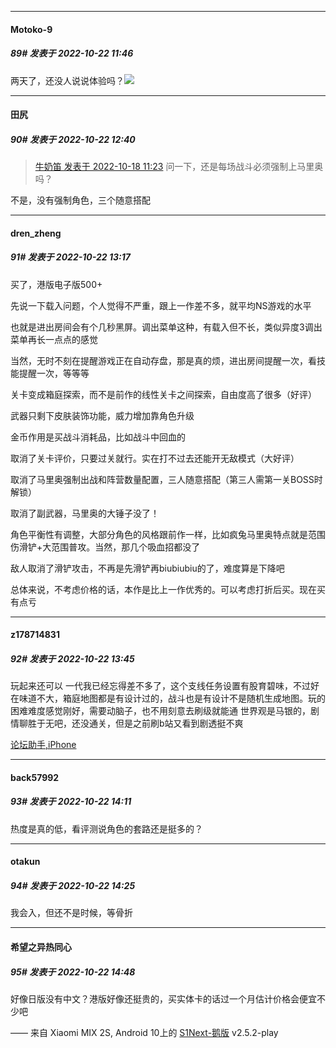 

*****

####  Motoko-9  
##### 89#       发表于 2022-10-22 11:46

两天了，还没人说说体验吗？<img src="https://static.saraba1st.com/image/smiley/face2017/037.png" referrerpolicy="no-referrer">



*****

####  田尻  
##### 90#       发表于 2022-10-22 12:40

<blockquote><a href="httphttps://bbs.saraba1st.com/2b/forum.php?mod=redirect&amp;goto=findpost&amp;pid=57968291&amp;ptid=2009554" target="_blank">牛奶笛 发表于 2022-10-18 11:23</a>
问一下，还是每场战斗必须强制上马里奥吗？</blockquote>
不是，没有强制角色，三个随意搭配



*****

####  dren_zheng  
##### 91#       发表于 2022-10-22 13:17

买了，港版电子版500+

先说一下载入问题，个人觉得不严重，跟上一作差不多，就平均NS游戏的水平

也就是进出房间会有个几秒黑屏。调出菜单这种，有载入但不长，类似异度3调出菜单再长一点点的感觉

当然，无时不刻在提醒游戏正在自动存盘，那是真的烦，进出房间提醒一次，看技能提醒一次，等等等

关卡变成箱庭探索，而不是前作的线性关卡之间探索，自由度高了很多（好评）

武器只剩下皮肤装饰功能，威力增加靠角色升级

金币作用是买战斗消耗品，比如战斗中回血的

取消了关卡评价，只要过关就行。实在打不过去还能开无敌模式（大好评）

取消了马里奥强制出战和阵营数量配置，三人随意搭配（第三人需第一关BOSS时解锁）

取消了副武器，马里奥的大锤子没了！

角色平衡性有调整，大部分角色的风格跟前作一样，比如疯兔马里奥特点就是范围伤滑铲+大范围普攻。当然，那几个吸血招都没了

敌人取消了滑铲攻击，不再是先滑铲再biubiubiu的了，难度算是下降吧

总体来说，不考虑价格的话，本作是比上一作优秀的。可以考虑打折后买。现在买有点亏



*****

####  z178714831  
##### 92#       发表于 2022-10-22 13:45

玩起来还可以 
一代我已经忘得差不多了，这个支线任务设置有股育碧味，不过好在味道不大，箱庭地图都是有设计过的，战斗也是有设计不是随机生成地图。玩的困难难度感觉刚好，需要动脑子，也不用刻意去刷级就能通
世界观是马银的，剧情聊胜于无吧，还没通关，但是之前刷b站又看到剧透挺不爽

[论坛助手,iPhone](https://bbs.saraba1st.com/2b/forum.php?mod=viewthread&amp;tid=2029836)



*****

####  back57992  
##### 93#       发表于 2022-10-22 14:11

热度是真的低，看评测说角色的套路还是挺多的？



*****

####  otakun  
##### 94#       发表于 2022-10-22 14:25

我会入，但还不是时候，等骨折



*****

####  希望之异热同心  
##### 95#       发表于 2022-10-22 14:48

好像日版没有中文？港版好像还挺贵的，买实体卡的话过一个月估计价格会便宜不少吧

—— 来自 Xiaomi MIX 2S, Android 10上的 [S1Next-鹅版](https://github.com/ykrank/S1-Next/releases) v2.5.2-play

